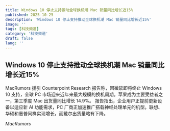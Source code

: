 ```yaml
---
title: Windows 10 停止支持推动全球换机潮 Mac 销量同比增长近15%
published: 2025-10-25
description: 'Windows 10 停止支持推动全球换机潮 Mac 销量同比增长近15%'
image: ''
tags: [科技频道]
category: '科技频道'
draft: false
lang: ''
---
```


## Windows 10 停止支持推动全球换机潮 Mac 销量同比增长近15%

MacRumors 援引 Counterpoint Research 报告称，因微软即将终止 Windows 10 支持，全球 PC 市场迎来近年来最大规模的换机周期。苹果成为主要受益者之一，第三季度 Mac 出货量同比增长 14.9%。
报告指出，企业用户正提前更新设备以适应新 AI 功能需求，PC 厂商正加速推广搭载神经处理单元的机型。联想、华硕和惠普同样实现增长，而戴尔出货量略有下降。

*MacRumors*

